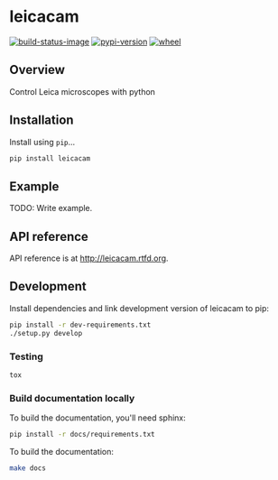 # leicacam

[![build-status-image]][travis]
[![pypi-version]][pypi]
[![wheel]][pypi]

## Overview

Control Leica microscopes with python

## Installation

Install using `pip`...

```bash
pip install leicacam
```

## Example

TODO: Write example.

## API reference

API reference is at http://leicacam.rtfd.org.

## Development
Install dependencies and link development version of leicacam to pip:
```bash
pip install -r dev-requirements.txt
./setup.py develop
```

### Testing
```bash
tox
```

### Build documentation locally
To build the documentation, you'll need sphinx:
```bash
pip install -r docs/requirements.txt
```

To build the documentation:
```bash
make docs
```



[build-status-image]: https://secure.travis-ci.org/arve0/leicacam.png?branch=master
[travis]: http://travis-ci.org/arve0/leicacam?branch=master
[pypi-version]: https://pypip.in/version/leicacam/badge.svg
[pypi]: https://pypi.python.org/pypi/leicacam
[wheel]: https://pypip.in/wheel/leicacam/badge.png
